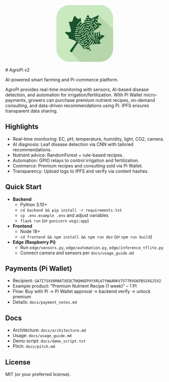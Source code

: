 <p align="center">
  <img src="docs/logo.png" alt="AgroPi Logo" width="180"/>
</p># AgroPi v2

AI-powered smart farming and Pi-commerce platform.

AgroPi provides real-time monitoring with sensors, AI-based disease detection, and automation for irrigation/fertilization. With Pi Wallet micro-payments, growers can purchase premium nutrient recipes, on-demand consulting, and data-driven recommendations using Pi. IPFS ensures transparent data sharing.

## Highlights
- Real-time monitoring: EC, pH, temperature, humidity, light, CO2, camera.
- AI diagnosis: Leaf disease detection via CNN with tailored recommendations.
- Nutrient advice: RandomForest + rule-based recipes.
- Automation: GPIO relays to control irrigation and fertilization.
- Commerce: Premium recipes and consulting sold via Pi Wallet.
- Transparency: Upload logs to IPFS and verify via content hashes.

## Quick Start
- **Backend**
  - Python 3.10+
  - `cd backend && pip install -r requirements.txt`
  - `cp .env.example .env` and adjust variables
  - `flask run` (or `gunicorn wsgi:app`)
- **Frontend**
  - Node 18+
  - `cd frontend && npm install && npm run dev` (or `npm run build`)
- **Edge (Raspberry Pi)**
  - Run `edge/sensors.py`, `edge/automation.py`, `edge/inference_tflite.py`
  - Connect camera and sensors per `docs/usage_guide.md`

## Payments (Pi Wallet)
- Recipient: `GA7I7SXV6MA6TXEQCTHQH6EPUYXRL67YWAARKV7577RVG6FBS5XGJSV2`
- Example product: “Premium Nutrient Recipe (1 week)” – 1 PI
- Flow: Buy with Pi → Pi Wallet approval → backend verify → unlock premium
- Details: `docs/payment_notes.md`

## Docs
- Architecture: `docs/architecture.md`
- Usage: `docs/usage_guide.md`
- Demo script: `docs/demo_script.txt`
- Pitch: `docs/pitch.md`

## License
MIT (or your preferred license).
